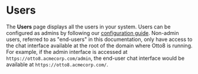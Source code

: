 # Users

The **Users** page displays all the users in your system. Users can be configured as admins by following our [configuration guide](configuration-guide). Non-admin users, referred to as "end-users" in this documentation, only have access to the chat interface available at the root of the domain where Otto8 is running. For example, if the admin interface is accessed at `https://otto8.acmecorp.com/admin`, the end-user chat interface would be available at `https://otto8.acmecorp.com/`.
